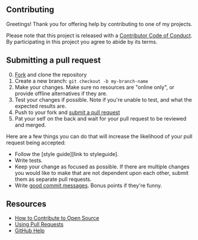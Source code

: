 ## Contributing

[fork]: https://github.com/Darthagnon/oss-enterprise/fork
[pr]: https://github.com/Darthagnon/oss-enterprise/compare
[style]: STYLEGUIDE
[code-of-conduct]: CODE_OF_CONDUCT.md

Greetings! Thank you for offering help by contributing to one of my projects.

Please note that this project is released with a [Contributor Code of Conduct][code-of-conduct]. By participating in this project you agree to abide by its terms.

## Submitting a pull request

0. [Fork][fork] and clone the repository
0. Create a new branch: `git checkout -b my-branch-name`
0. Make your changes. Make sure no resources are "online only", or provide offline alternatives if they are.
0. Test your changes if possible. Note if you're unable to test, and what the expected results are.
0. Push to your fork and [submit a pull request][pr]
0. Pat your self on the back and wait for your pull request to be reviewed and merged.

Here are a few things you can do that will increase the likelihood of your pull request being accepted:

- Follow the [style guide][link to styleguide].
- Write tests.
- Keep your change as focused as possible. If there are multiple changes you would like to make that are not dependent upon each other, submit them as separate pull requests.
- Write [good commit messages](http://tbaggery.com/2008/04/19/a-note-about-git-commit-messages.html). Bonus points if they're funny.

## Resources

- [How to Contribute to Open Source](https://opensource.guide/how-to-contribute/)
- [Using Pull Requests](https://help.github.com/articles/about-pull-requests/)
- [GitHub Help](https://help.github.com)
